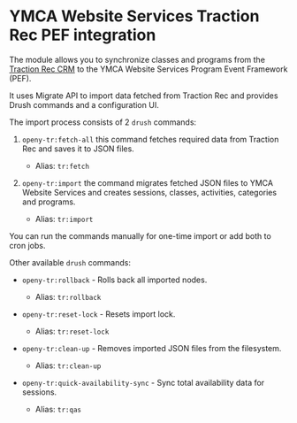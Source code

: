 # YMCA Website Services Traction Rec PEF integration

The module allows you to synchronize classes and programs from the
[Traction Rec CRM](https://www.tractionrec.com) to the YMCA Website Services Program Event Framework (PEF).

It uses Migrate API to import data fetched from Traction Rec and provides Drush commands and a configuration UI.

The import process consists of 2 `drush` commands:

1. `openy-tr:fetch-all` this command fetches required data from Traction Rec and saves it to JSON files.
   - Alias: `tr:fetch`

2. `openy-tr:import` the command migrates fetched JSON files to YMCA Website Services and creates sessions, classes, activities, categories and programs.
   - Alias: `tr:import`

You can run the commands manually for one-time import or add both to cron jobs.

Other available `drush` commands:
* `openy-tr:rollback` - Rolls back all imported nodes.
  * Alias: `tr:rollback`

* `openy-tr:reset-lock` - Resets import lock.
  * Alias: `tr:reset-lock`

* `openy-tr:clean-up` - Removes imported JSON files from the filesystem.
  * Alias: `tr:clean-up`

* `openy-tr:quick-availability-sync` - Sync total availability data for sessions.
  * Alias: `tr:qas`
